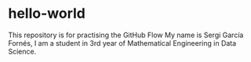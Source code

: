 # hello-world
This repository is for practising the GitHub Flow
My name is Sergi García Fornés, I am a student in 3rd year of Mathematical Engineering in Data Science.
